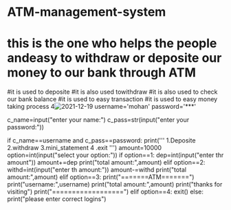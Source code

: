 # ATM-management-system
# this is the one who helps the people andeasy   to withdraw  or deposite our money to our bank through ATM
#it is used to deposite
#it is also used towithdraw
#it is also used to check our bank balance
#it is used to  easy transaction
#it is used to easy money taking process
4![2021-12-19](https://user-images.githubusercontent.com/96358791/146659363-c1b725fc-3150-4c8d-a6c7-23127846528b.png)
username='mohan'
password='***'

c_name=input("enter your name:")
c_pass=str(input("enter your password:")) 

if c_name==username and c_pass==password:
    print('''
    1.Deposite
    2.withdraw
    3.mini_statement
    4  .exit
    ''')
    amount=10000
    option=int(input("select your option:"))
    if option==1:
        dep=int(input("enter thr amount"))
        amount+=dep
        print("total amount:",amount)
    elif option==2:
        withd=int(input("enter th amount:"))
        amount-=withd
        print("total amount:",amount)
    elif option==3:
        print("=======ATM=======")
        print("username:",username)
        print("total amount:",amount)
        print("thanks for visiting")
        print("==================")
    elif option==4:
        exit()
else:
    print("please enter correct logins")
